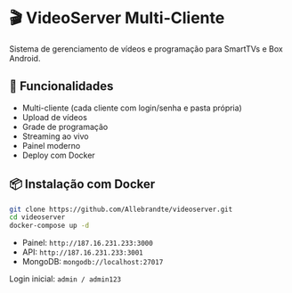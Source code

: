 # 🎬 VideoServer Multi-Cliente

Sistema de gerenciamento de vídeos e programação para SmartTVs e Box Android.

## 🚀 Funcionalidades
- Multi-cliente (cada cliente com login/senha e pasta própria)
- Upload de vídeos
- Grade de programação
- Streaming ao vivo
- Painel moderno
- Deploy com Docker

## 📦 Instalação com Docker
```bash
git clone https://github.com/Allebrandte/videoserver.git
cd videoserver
docker-compose up -d
```

- Painel: `http://187.16.231.233:3000`
- API: `http://187.16.231.233:3001`
- MongoDB: `mongodb://localhost:27017`

Login inicial: `admin / admin123`
